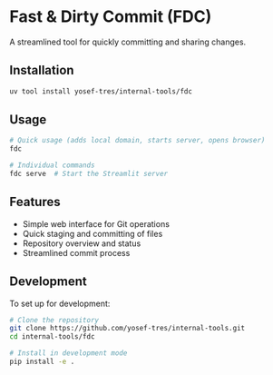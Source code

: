 # Fast & Dirty Commit (FDC)

A streamlined tool for quickly committing and sharing changes.

## Installation

```bash
uv tool install yosef-tres/internal-tools/fdc
```

## Usage

```bash
# Quick usage (adds local domain, starts server, opens browser)
fdc

# Individual commands
fdc serve  # Start the Streamlit server
```

## Features

- Simple web interface for Git operations
- Quick staging and committing of files
- Repository overview and status
- Streamlined commit process

## Development

To set up for development:

```bash
# Clone the repository
git clone https://github.com/yosef-tres/internal-tools.git
cd internal-tools/fdc

# Install in development mode
pip install -e .
```
